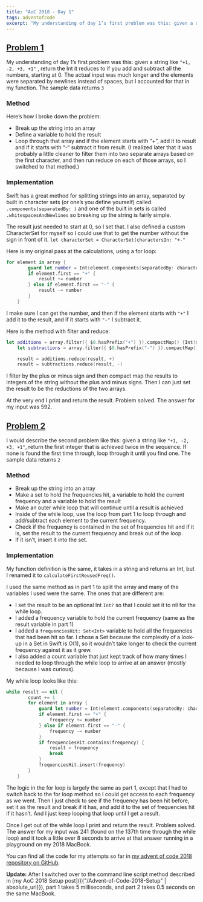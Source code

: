 ```yaml
---
title: "AoC 2018 - Day 1"
tags: adventofcode
excerpt: "My understanding of day 1’s first problem was this: given a string like `\"+1, -2, +3, +1\"` , return the Int it reduces to if you add and subtract all the numbers, starting at 0."
---
```

## [Problem 1](https://adventofcode.com/2018/day/1)
My understanding of day 1’s first problem was this: given a string like `"+1, -2, +3, +1"` , return the Int it reduces to if you add and subtract all the numbers, starting at 0. The actual input was much longer and the elements were separated by newlines instead of spaces, but I accounted for that in my function. The sample data returns `3`

### Method
Here’s how I broke down the problem:
- Break up the string into an array
- Define a variable to hold the result
- Loop through that array and if the element starts with “+”, add it to result and if it starts with “-“ subtract it from result. (I realized later that it was probably a little cleaner to filter them into two separate arrays based on the first character, and then run reduce on each of those arrays, so I switched to that method.)

### Implementation
Swift has a great method for splitting strings into an array, separated by built in character sets (or one’s you define yourself) called `.components(separatedBy: )` and one of the built in sets is called `.whitespacesAndNewlines` so breaking up the string is fairly simple.

The result just needed to start at 0, so I set that. I also defined a custom CharacterSet for myself so I could use that to get the number without the sign in front of it. `let characterSet = CharacterSet(charactersIn: "+-"`

Here is my original pass at the calculations, using a for loop:
```swift
for element in array {
        guard let number = Int(element.components(separatedBy: characterSet).joined()) else { continue }
        if element.first == "+" {
            result += number
        } else if element.first == "-" {
            result -= number
        }
    }
```
I make sure I can get the number, and then if the element starts with `"+"` I add it to the result, and if it starts with `"-"` I subtract it.

Here is the method with filter and reduce:
```swift
let additions = array.filter({ $0.hasPrefix("+") }).compactMap() {Int($0.components(separatedBy: characterSet).joined())}
    let subtractions = array.filter({ $0.hasPrefix("-") }).compactMap() {Int($0.components(separatedBy: characterSet).joined())}

    result = additions.reduce(result, +)
    result = subtractions.reduce(result, -)
```
I filter by the plus or minus sign and then compact map the results to integers of the string without the plus and minus signs. Then I can just set the result to be the reductions of the two arrays.

At the very end I print and return the result. Problem solved. The answer for my input was 592.

## [Problem 2](https://adventofcode.com/2018/day/1#part2)
I would describe the second problem like this: given a string like `"+1, -2, +3, +1"`, return the first integer that is achieved twice in the sequence. If none is found the first time through, loop through it until you find one. The sample data returns `2`

### Method
- Break up the string into an array
- Make a set to hold the frequencies hit, a variable to hold the current frequency and a variable to hold the result
- Make an outer while loop that will continue until a result is achieved
- Inside of the while loop, use the loop from part 1 to loop through and add/subtract each element to the current frequency.
- Check if the frequency is contained in the set of frequencies hit and if it is, set the result to the current frequency and break out of the loop.
- If it isn’t, insert it into the set.

### Implementation
My function definition is the same, it takes in a string and returns an Int, but I renamed it to `calculateFirstReusedFreq()`.

I used the same method as in part 1 to split the array and many of the variables I used were the same. The ones that are different are:
- I set the result to be an optional Int `Int?` so that I could set it to nil for the while loop.
- I added a frequency variable to hold the current frequency (same as the result variable in part 1)
- I added a `frequenciesHit: Set<Int>` variable to hold all the frequencies that had been hit so far. I chose a Set because the complexity of a look-up in a Set in Swift is O(1), so it wouldn’t take longer to check the current frequency against it as it grew.
- I also added a count variable that just kept track of how many times I needed to loop through the while loop to arrive at an answer (mostly because I was curious).

My while loop looks like this:
```swift
while result == nil {
        count += 1
        for element in array {
            guard let number = Int(element.components(separatedBy: characterSet).joined()) else { continue }
            if element.first == "+" {
                frequency += number
            } else if element.first == "-" {
                frequency -= number
            }
            if frequenciesHit.contains(frequency) {
                result = frequency
                break
            }
            frequenciesHit.insert(frequency)
        }
    }
```
The logic in the for loop is largely the same as part 1, except that I had to switch back to the for loop method so I could get access to each frequency as we went. Then I just check to see if the frequency has been hit before, set it as the result and break if it has, and add it to the set of frequencies hit if it hasn’t. And I just keep looping that loop until I get a result.

Once I get out of the while loop I print and return the result. Problem solved. The answer for my input was 241 (found on the 137th time through the while loop) and it took a little over 8 seconds to arrive at that answer running in a playground on my 2018 MacBook.

You can find all the code for my attempts so far in [my advent of code 2018 repository on GitHub](https://github.com/dillon-mce/advent-of-code-2018).

**Update:** After I switched over to the command line script method described in [my AoC 2018 Setup post]({{"/Advent-of-Code-2018-Setup" | absolute_url}}), part 1 takes 5 milliseconds, and part 2 takes 0.5 seconds on the same MacBook.
